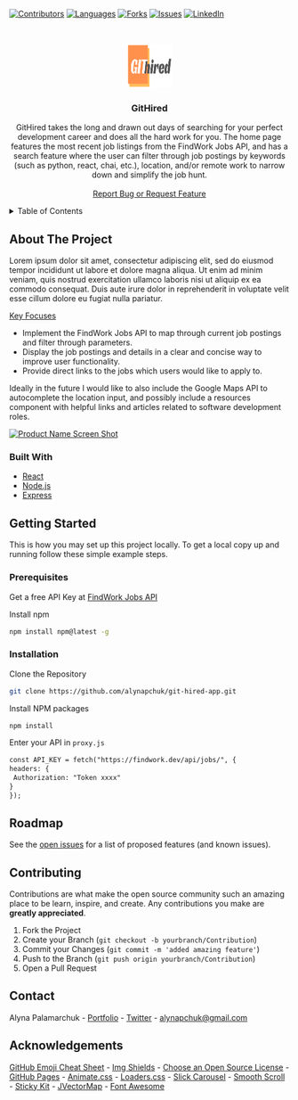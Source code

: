 [![Contributors][contributors-shield]][contributors-url]
[![Languages][languages-shield]][languages-url]
[![Forks][forks-shield]][forks-url]
[![Issues][issues-shield]][issues-url]
[![LinkedIn][linkedin-shield]][linkedin-url]


<!-- PROJECT LOGO & HEADER -->
<br />
<p align="center">
  <a href="#">
    <img src="git-hired-client/public/images/githiredlogo.png" alt="Logo" width="80" height="80">
  </a>

  <h3 align="center">GitHired</h3>

  <p align="center">
    GitHired takes the long and drawn out days of searching for your perfect development career and does all the hard work for you. The home page features the most recent job listings from the FindWork Jobs API, and has a search feature where the user can filter through job postings by keywords (such as python, react, chai, etc.), location, and/or remote work to narrow down and simplify the job hunt.
    <br />
    <br />
    <a href="https://github.com/alynapchuk/git-hired-app/issues">Report Bug or Request Feature</a>
  </p>
</p>



<!-- TABLE OF CONTENTS -->
<details>
  <summary>Table of Contents</summary>
  <ol>
    <li>
      <a href="#about-the-project">About The Project</a>
      <ul>
        <li><a href="#built-with">Built With</a></li>
      </ul>
    </li>
    <li>
      <a href="#getting-started">Getting Started</a>
      <ul>
        <li><a href="#prerequisites">Prerequisites</a></li>
        <li><a href="#installation">Installation</a></li>
      </ul>
    </li>
    <li><a href="#roadmap">Roadmap</a></li>
    <li><a href="#contributing">Contributing</a></li>
    <li><a href="#contact">Contact</a></li>
    <li><a href="#acknowledgements">Acknowledgements</a></li>
  </ol>
</details>



<!-- ABOUT THE PROJECT -->
## About The Project

Lorem ipsum dolor sit amet, consectetur adipiscing elit, sed do eiusmod tempor incididunt ut labore et dolore magna aliqua. Ut enim ad minim veniam, quis nostrud exercitation ullamco laboris nisi ut aliquip ex ea commodo consequat. Duis aute irure dolor in reprehenderit in voluptate velit esse cillum dolore eu fugiat nulla pariatur.

<u>Key Focuses</u>
* Implement the FindWork Jobs API to map through current job postings and filter through parameters.
* Display the job postings and details in a clear and concise way to improve user functionality.
* Provide direct links to the jobs which users would like to apply to.

Ideally in the future I would like to also include the Google Maps API to autocomplete the location input, and possibly include a resources component with helpful links and articles related to software development roles.


[![Product Name Screen Shot][product-screenshot]](https://example.com)

### Built With

* [React](https://reactjs.org/)
* [Node.js](https://nodejs.org/en/)
* [Express](https://expressjs.com/)



<!-- GETTING STARTED -->
## Getting Started

This is how you may set up this project locally. To get a local copy up and running follow these simple example steps.

### Prerequisites

Get a free API Key at [FindWork Jobs API](https://findwork.dev/developers/)

Install npm

  ```sh
  npm install npm@latest -g
  ```

### Installation

Clone the Repository

   ```sh
   git clone https://github.com/alynapchuk/git-hired-app.git
   ```
   
Install NPM packages

   ```sh
   npm install
   ```
   
Enter your API in `proxy.js`

   ```JS
   const API_KEY = fetch("https://findwork.dev/api/jobs/", {
  headers: {
    Authorization: "Token xxxx"
  }
});
   ```


<!-- ROADMAP -->
## Roadmap

See the [open issues](https://github.com/alynapchuk/git-hired-app/issues) for a list of proposed features (and known issues).



<!-- CONTRIBUTING -->
## Contributing

Contributions are what make the open source community such an amazing place to be learn, inspire, and create. Any contributions you make are **greatly appreciated**.

1. Fork the Project
2. Create your Branch (`git checkout -b yourbranch/Contribution`)
3. Commit your Changes (`git commit -m 'added amazing feature'`)
4. Push to the Branch (`git push origin yourbranch/Contribution`)
5. Open a Pull Request



<!-- CONTACT -->
## Contact
Alyna Palamarchuk - [Portfolio](https://alynapchuk.com) - [Twitter](https://twitter.com/alynapchuk) - alynapchuk@gmail.com



<!-- ACKNOWLEDGEMENTS -->
## Acknowledgements
[GitHub Emoji Cheat Sheet](https://www.webpagefx.com/tools/emoji-cheat-sheet) - [Img Shields](https://shields.io) - [Choose an Open Source License](https://choosealicense.com) - [GitHub Pages](https://pages.github.com) - [Animate.css](https://daneden.github.io/animate.css) - [Loaders.css](https://connoratherton.com/loaders) - [Slick Carousel](https://kenwheeler.github.io/slick) - [Smooth Scroll](https://github.com/cferdinandi/smooth-scroll) - [Sticky Kit](http://leafo.net/sticky-kit) - [JVectorMap](http://jvectormap.com) - [Font Awesome](https://fontawesome.com)





<!-- MARKDOWN LINKS & IMAGES -->
[contributors-shield]: https://img.shields.io/github/contributors/alynapchuk/git-hired-app?color=219ebc&style=for-the-badge
[contributors-url]: #

[languages-shield]: https://img.shields.io/github/languages/count/alynapchuk/git-hired-app?color=90ab60&style=for-the-badge
[languages-url]: #

[forks-shield]: https://img.shields.io/github/forks/alynapchuk/git-hired-app?color=f5af00&style=for-the-badge
[forks-url]: #

[issues-shield]: https://img.shields.io/bitbucket/issues-raw/alynapchuk/git-hired-app?style=for-the-badge
[issues-url]: #

[linkedin-shield]: https://img.shields.io/badge/-LinkedIn-black.svg?style=for-the-badge&logo=linkedin&colorB=555
[linkedin-url]: https://www.linkedin.com/in/alynapchuk/

[product-screenshot]: images/screenshot.png
